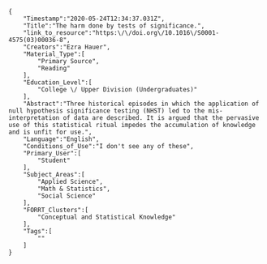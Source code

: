 
    {
        "Timestamp":"2020-05-24T12:34:37.031Z",
        "Title":"The harm done by tests of significance.",
        "link_to_resource":"https:\/\/doi.org\/10.1016\/S0001-4575(03)00036-8",
        "Creators":"Ezra Hauer",
        "Material_Type":[
            "Primary Source",
            "Reading"
        ],
        "Education_Level":[
            "College \/ Upper Division (Undergraduates)"
        ],
        "Abstract":"Three historical episodes in which the application of null hypothesis significance testing (NHST) led to the mis-interpretation of data are described. It is argued that the pervasive use of this statistical ritual impedes the accumulation of knowledge and is unfit for use.",
        "Language":"English",
        "Conditions_of_Use":"I don't see any of these",
        "Primary_User":[
            "Student"
        ],
        "Subject_Areas":[
            "Applied Science",
            "Math & Statistics",
            "Social Science"
        ],
        "FORRT_Clusters":[
            "Conceptual and Statistical Knowledge"
        ],
        "Tags":[
            ""
        ]
    }
